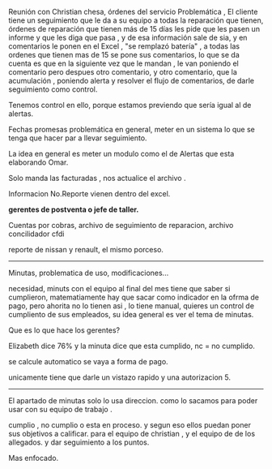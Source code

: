 
Reunión con Christian chesa, órdenes del servicio
Problemática , El cliente tiene un seguimiento que le da a su equipo a todas la reparación que tienen, órdenes de reparación que tienen más de 15 días les pide que les pasen un informe y que les diga que pasa , y de esa información sale de sia, y en comentarios le ponen en el Excel , "se remplazó batería" , a todas las ordenes que tienen mas de 15 se pone sus comentarios, lo que se da cuenta es que en la siguiente vez que le mandan , le van poniendo el comentario pero despues otro comentario, y otro comentario, que la acumulación , poniendo alerta y resolver el flujo de comentarios, de darle seguimiento como control.

Tenemos control en ello, porque estamos previendo que sería igual al de alertas.

Fechas promesas problemática en general, meter en un sistema lo que se tenga que hacer par a llevar seguimiento. 

La idea en general es meter un modulo como el de Alertas que esta elaborando Omar.

Solo manda las facturadas , nos actualice el archivo .

Informacion No.Reporte vienen dentro del excel. 

**gerentes de postventa o jefe de taller.**

Cuentas por cobras,
archivo de seguimiento de reparacion,
archivo concilidador cfdi 

reporte de nissan y renault, el mismo porceso.

---

Minutas, problematica de uso, modificaciones...

necesidad, minuts con el equipo al final del mes tiene que saber si cumplieron, matematiamente hay que sacar como indicador en la ofrma de pago, pero ahorita no lo tienen asi , lo tiene manual, quieres un control de cumpliento de sus empleados, su idea general es ver el tema de minutas.

Que es lo que hace los gerentes? 

Elizabeth dice 76% y la minuta dice que esta cumplido, nc = no cumplido.
 
se calcule automatico se vaya a forma de pago.

unicamente tiene que darle un vistazo rapido y una autorizacion 5.


---
El apartado de minutas solo lo usa direccion. como lo sacamos para poder usar con su equipo de trabajo .

cumplio , no cumplio o esta en proceso. y segun eso ellos puedan poner sus objetivos a calificar. para el equipo de christian , y el equipo de de los allegados. y dar seguimiento a los puntos. 

Mas enfocado.